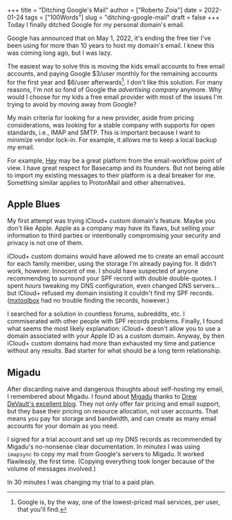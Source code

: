 +++
title = "Ditching Google's Mail"
author = ["Roberto Zoia"]
date = 2022-01-24
tags = ["100Words"]
slug = "ditching-google-mail"
draft = false
+++
Today I finally ditched Google for my personal domain's email.

Google has announced that on May 1, 2022, it's ending the free tier I've been using for more than 10 years to host my domain's email. I knew this was coming long ago, but I was lazy.

The easiest way to solve this is moving the kids email accounts to free email accounts, and paying Google $3/user monthly for the remaining accounts for the first year and $6/user afterwards[^google-pricing]. I don't like this solution. For many reasons, I'm not so fond of Google the _advertising company_ anymore. Why would I choose for my kids a free email provider with most of the issues I'm trying to avoid by moving away from Google?

[^google-pricing]: Google is, by the way, one of the lowest-priced mail services, per user, that you'll find.

My main criteria for looking for a new provider, aside from pricing considerations, was looking for a stable company with supports for open standards, i.e., IMAP and SMTP. This is important because I want to minimize vendor lock-in. For example, it allows me to keep a local backup my email.

For example, [Hey](https://hey.com) may be a great platform from the email-workflow point of view. I have great respect for Basecamp and its founders. But not being able to import my existing messages to their platform is a deal breaker for me. Something similar applies to ProtonMail and other alternatives.

## Apple Blues

My first attempt was trying iCloud+ custom domain's feature. Maybe you don't like Apple. Apple as a company may have its flaws, but selling your information to third parties or intentionally compromising your security and privacy is not one of them.

iCloud+ custom domains would have allowed me to create an email account for each family member, using the storage I'm already paying for. It didn't work, however. Innocent of me. I should have suspected of anyone recommending to surround your SPF record with double double-quotes. I spent _hours_ tweaking my DNS configuration, even changed DNS servers... but iCloud+ refused my domain insisting it couldn't find my SPF records. ([mxtoolbox](https://mxtoolbox.com/) had no trouble finding the records, however.)

I searched for a solution in countless forums, subreddits, etc. I commiserated with other people with SPF records problems. Finally, I found what seems the most likely explanation: iCloud+ doesn't allow you to use a domain associated with your Apple ID as a custom domain. Anyway, by then iCloud+ custom domains had more than exhausted my time and patience without any results. Bad starter for what should be a long term relationship.

## Migadu

After discarding naive and dangerous thoughts about self-hosting my email, I remembered about Migadu. I found about [Migadu](https://migadu.com) thanks to [Drew DeVault's excellent blog](https://drewdevault.com/2020/06/19/Mail-service-provider-recommendations.html). They not only offer fair pricing and email support, but they base their pricing on resource allocation, not user accounts. That means you pay for storage and bandwidth, and can create as many email accounts for your domain as you need.

I signed for a trial account and set up my DNS records as recommended by Migadu's no-nonsense clear documentation. In _minutes_ I was using `imapsync` to copy my mail from Google's servers to Migadu. It worked flawlessly, the first time. (Copying everything took longer because of the volume of messages involved.)

In 30 minutes I was changing my trial to a paid plan.
